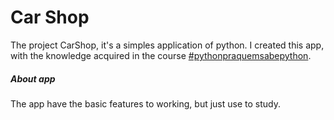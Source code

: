 Car Shop
========

The project CarShop, it's a simples application of python.
I created this app, with the knowledge acquired in the course [#pythonpraquemsabepython](https://adm.python.pro.br).

##### About app
The app have the basic features to working, but just use to study.
